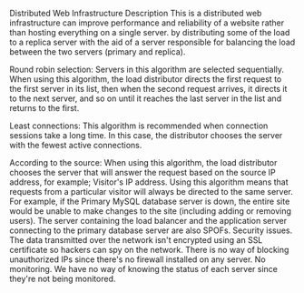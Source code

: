 Distributed Web Infrastructure
Description
This is a distributed web infrastructure can improve performance and reliability of a website rather than hosting everything on a single server. by distributing some of the load to a replica server with the aid of a server responsible for balancing the load between the two servers (primary and replica).

Round robin selection: Servers in this algorithm are selected sequentially.  When using this algorithm, the load distributor directs the first request to the first server in its list, then when the second request arrives, it directs it to the next server, and so on until it reaches the last server in the list and returns to the first.

 Least connections: This algorithm is recommended when connection sessions take a long time.  In this case, the distributor chooses the server with the fewest active connections.

 According to the source: When using this algorithm, the load distributor chooses the server that will answer the request based on the source IP address, for example;  Visitor's IP address.  Using this algorithm means that requests from a particular visitor will always be directed to the same server. For example, if the Primary MySQL database server is down, the entire site would be unable to make changes to the site (including adding or removing users). The server containing the load balancer and the application server connecting to the primary database server are also SPOFs.
Security issues.
The data transmitted over the network isn't encrypted using an SSL certificate so hackers can spy on the network. There is no way of blocking unauthorized IPs since there's no firewall installed on any server.
No monitoring.
We have no way of knowing the status of each server since they're not being monitored.
